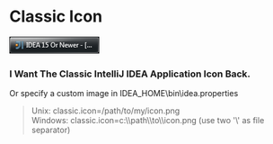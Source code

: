 # Classic Icon
![Screenshot](/win.png)
### I Want The Classic IntelliJ IDEA Application Icon Back.
Or specify a custom image in IDEA_HOME\bin\idea.properties
> Unix: classic.icon=/path/to/my/icon.png<br>
> Windows: classic.icon=c:\\\path\\\to\\\icon.png (use two '\\' as file separator)
